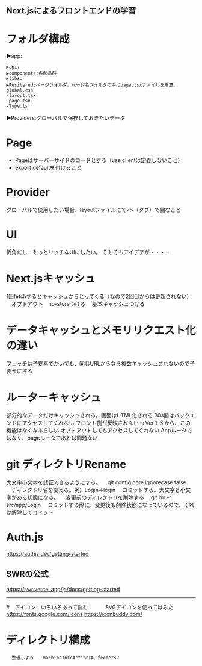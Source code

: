 ## Next.jsによるフロントエンドの学習

# フォルダ構成
▶app:

    ▶api:
    ▶components:各部品群
    ▶libs:
    ▶Resitered:ページフォルダ。ページ名フォルダの中にpage.tsxファイルを用意。
    global.css
    -layout.tsx
    -page.tsx
    -Type.ts

▶Providers:グローバルで保存しておきたいデータ

# Page

- Pageはサーバーサイドのコードとする（use clientは定義しないこと）
- export defaultを付けること

# Provider
 グローバルで使用したい場合、layoutファイルにて<>（タグ）で囲むこと

# UI
  折角だし、もっとリッチなUIにしたい。
  そもそもアイデアが・・・・

# Next.jsキャッシュ
  1回fetchするとキャッシュからとってくる（なので2回目からは更新されない）
　オプトアウト　no-storeつける
　基本キャッシュつける

# データキャッシュとメモリリクエスト化の違い
フェッチは子要素でかいても、同じURLからなら複数キャッシュされないので子要素にする

# ルーターキャッシュ
部分的なデータだけキャッシュされる。画面はHTML化される
30s間はバックエンドにアクセスしてくれない
フロント側が反映されない
→Ver１５から、この機能はなくなるらしい
オプトアウトしてもアクセスしてくれない
Appルータではなく、pageルータであれば問題ない

# git ディレクトリRename
 大文字小文字を認証できるようにする。
 　git config core.ignorecase false
　ディレクトリ名を変える。例）Login⇒login
　コミットする。大文字と小文字がある状態になる。
　変更前のディレクトリを削除する
　git rm -r src/app/Login
　コミットする際に、変更後も削除状態になっているので、それは解除してコミット

# Auth.js
 https://authjs.dev/getting-started


## SWRの公式
https://swr.vercel.app/ja/docs/getting-started

 ------------------------------------------------------------------------------------------------------------
 #　アイコン　いろいろあって悩む
　　　SVGアイコンを使ってはみた　https://fonts.google.com/icons  https://iconbuddy.com/

 # ディレクトリ構成
      整理しよう　　machineInfoActionは、fechers?
